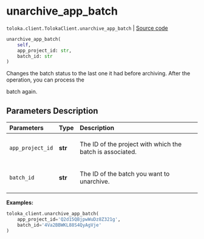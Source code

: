 # unarchive_app_batch
`toloka.client.TolokaClient.unarchive_app_batch` | [Source code](https://github.com/Toloka/toloka-kit/blob/v1.2.3/src/client/__init__.py#L4390)

```python
unarchive_app_batch(
    self,
    app_project_id: str,
    batch_id: str
)
```

Changes the batch status to the last one it had before archiving. After the operation, you can process the


batch again.

## Parameters Description

| Parameters | Type | Description |
| :----------| :----| :-----------|
`app_project_id`|**str**|<p>The ID of the project with which the batch is associated.</p>
`batch_id`|**str**|<p>The ID of the batch you want to unarchive.</p>

**Examples:**


```python
toloka_client.unarchive_app_batch(
    app_project_id='Q2d15QBjpwWuDz8Z321g',
    batch_id='4Va2BBWKL88S4QyAgVje'
)
```
